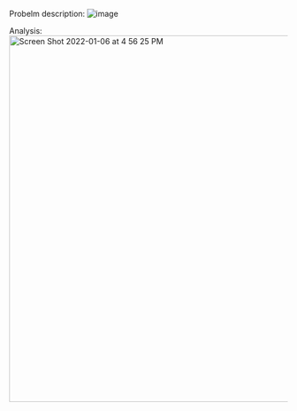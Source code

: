 Probelm description:
![image](https://user-images.githubusercontent.com/81428296/148463920-6497804b-fc53-4858-90a1-18158e216b09.png)

Analysis:
<img width="662" alt="Screen Shot 2022-01-06 at 4 56 25 PM" src="https://user-images.githubusercontent.com/81428296/148464283-8a29b469-1226-407c-8831-e6af77aca373.png">



